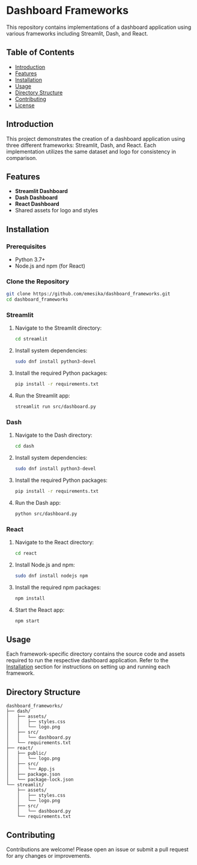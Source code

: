 
# Dashboard Frameworks

This repository contains implementations of a dashboard application using various frameworks including Streamlit, Dash, and React.

## Table of Contents

- [Introduction](#introduction)
- [Features](#features)
- [Installation](#installation)
- [Usage](#usage)
- [Directory Structure](#directory-structure)
- [Contributing](#contributing)
- [License](#license)

## Introduction

This project demonstrates the creation of a dashboard application using three different frameworks: Streamlit, Dash, and React. Each implementation utilizes the same dataset and logo for consistency in comparison.

## Features

- **Streamlit Dashboard**
- **Dash Dashboard**
- **React Dashboard**
- Shared assets for logo and styles

## Installation

### Prerequisites

- Python 3.7+
- Node.js and npm (for React)

### Clone the Repository

```sh
git clone https://github.com/emesika/dashboard_frameworks.git
cd dashboard_frameworks
```

### Streamlit

1. Navigate to the Streamlit directory:

    ```sh
    cd streamlit
    ```

2. Install system dependencies:

    ```sh
    sudo dnf install python3-devel
    ```

3. Install the required Python packages:

    ```sh
    pip install -r requirements.txt
    ```

4. Run the Streamlit app:

    ```sh
    streamlit run src/dashboard.py
    ```

### Dash

1. Navigate to the Dash directory:

    ```sh
    cd dash
    ```

2. Install system dependencies:

    ```sh
    sudo dnf install python3-devel
    ```

3. Install the required Python packages:

    ```sh
    pip install -r requirements.txt
    ```

4. Run the Dash app:

    ```sh
    python src/dashboard.py
    ```

### React

1. Navigate to the React directory:

    ```sh
    cd react
    ```

2. Install Node.js and npm:

    ```sh
    sudo dnf install nodejs npm
    ```

3. Install the required npm packages:

    ```sh
    npm install
    ```

4. Start the React app:

    ```sh
    npm start
    ```

## Usage

Each framework-specific directory contains the source code and assets required to run the respective dashboard application. Refer to the [Installation](#installation) section for instructions on setting up and running each framework.

## Directory Structure

```plaintext
dashboard_frameworks/
├── dash/
│   ├── assets/
│   │   ├── styles.css
│   │   └── logo.png
│   ├── src/
│   │   └── dashboard.py
│   └── requirements.txt
├── react/
│   ├── public/
│   │   └── logo.png
│   ├── src/
│   │   └── App.js
│   ├── package.json
│   └── package-lock.json
└── streamlit/
    ├── assets/
    │   ├── styles.css
    │   └── logo.png
    ├── src/
    │   └── dashboard.py
    └── requirements.txt
```

## Contributing

Contributions are welcome! Please open an issue or submit a pull request for any changes or improvements.


